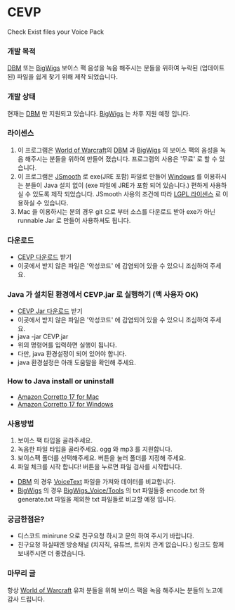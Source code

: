 # CEVP
Check Exist files your Voice Pack

### 개발 목적
[DBM](https://github.com/DeadlyBossMods/DeadlyBossMods) 또는 [BigWigs](https://github.com/BigWigsMods/BigWigs) 보이스 팩 음성을 녹음 해주시는 분들을 위하여 누락된 (업데이트된) 파일을 쉽게 찾기 위해 제작 되었습니다.

### 개발 상태
현재는 [DBM](https://github.com/DeadlyBossMods/DeadlyBossMods) 만 지원되고 있습니다. [BigWigs](https://github.com/BigWigsMods/BigWigs) 는 차후 지원 예정 입니다.

### 라이센스
1. 이 프로그램은 [World of Warcraft](https://worldofwarcraft.blizzard.com/)의 [DBM](https://github.com/DeadlyBossMods/DeadlyBossMods) 과 [BigWigs](https://github.com/BigWigsMods/BigWigs) 의 보이스 팩의 음성을 녹음 해주시는 분들을 위하여 만들어 졌습니다. 프로그램의 사용은 '무료' 로 할 수 있습니다.
2. 이 프로그램은 [JSmooth](https://jsmooth.sourceforge.net/) 로 exe(JRE 포함) 파일로 만들어 [Windows](https://www.microsoft.com/ko-kr/windows) 를 이용하시는 분들이 Java 설치 없이 (exe 파일에 JRE가 포함 되어 있습니다.) 편하게 사용하실 수 있도록 제작 되었습니다. JSmooth 사용의 조건에 따라 [LGPL 라이센스](LICENSE) 로 이용하실 수 있습니다.
3. Mac 을 이용하시는 분의 경우 git 으로 부터 소스를 다운로드 받아 exe가 아닌 runnable Jar 로 만들어 사용하셔도 됩니다.

### 다운로드
- [CEVP 다운로드](https://github.com/minisv/CEVP/raw/refs/heads/main/download/CEVP.exe) 받기
- 이곳에서 받지 않은 파일은 '악성코드' 에 감염되어 있을 수 있으니 조심하여 주세요.

### Java 가 설치된 환경에서 CEVP.jar 로 실행하기 (맥 사용자 OK)
- [CEVP Jar 다운로드](https://github.com/minisv/CEVP/raw/refs/heads/main/download/CEVP.jar) 받기
- 이곳에서 받지 않은 파일은 '악성코드' 에 감염되어 있을 수 있으니 조심하여 주세요.
- java -jar CEVP.jar
- 위의 명령어를 입력하면 실행이 됩니다.
- 다만, java 환경설정이 되어 있어야 합니다.
- java 환경설정은 아래 도움말을 확인해 주세요.

### How to Java install or uninstall
- [Amazon Corretto 17 for Mac](https://docs.aws.amazon.com/corretto/latest/corretto-17-ug/macos-install.html)
- [Amazon Corretto 17 for Windows](https://docs.aws.amazon.com/corretto/latest/corretto-17-ug/windows-install.html) 

### 사용방법
1. 보이스 팩 타입을 골라주세요.
2. 녹음한 파일 타입을 골라주세요. ogg 와 mp3 를 지원합니다.
3. 보이스팩 폴더를 선택해주세요. 버튼을 눌러 폴더를 지정해 주세요.
4. 파일 체크를 시작 합니다! 버튼을 누르면 파일 검사를 시작합니다.
- [DBM](https://github.com/DeadlyBossMods/DeadlyBossMods) 의 경우 [VoiceText](https://raw.githubusercontent.com/DeadlyBossMods/DBM-Voicepack-Demo/refs/heads/master/DBM-VPDemo/!VoiceText.txt) 파일을 가져와 데이터를 비교합니다.
- [BigWigs](https://github.com/BigWigsMods/BigWigs) 의 경우 [BigWigs_Voice/Tools](https://github.com/BigWigsMods/BigWigs_Voice/tree/master/Tools) 의 txt 파일들중 encode.txt 와 generate.txt 파일을 제외한 txt 파일들로 비교할 예정 입니다.

### 궁금한점은?
- 디스코드 minirune 으로 친구요청 하시고 문의 하여 주시기 바랍니다.
- 친구요청 하실때엔 방송채널 (치지직, 유튜브, 트위치 관계 없습니다.) 링크도 함께 보내주시면 더 좋겠습니다.

### 마무리 글
항상 [World of Warcraft](https://worldofwarcraft.blizzard.com/) 유저 분들을 위해 보이스 팩을 녹음 해주시는 분들의 노고에 감사 드립니다.